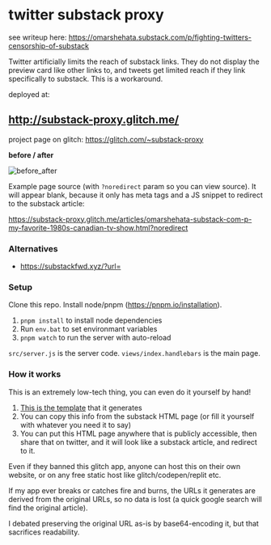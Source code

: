 # twitter substack proxy

see writeup here: https://omarshehata.substack.com/p/fighting-twitters-censorship-of-substack

Twitter artificially limits the reach of substack links. They do not display the preview card like other links to, and tweets get limited reach if they link specifically to substack. This is a workaround.

deployed at:

## http://substack-proxy.glitch.me/

project page on glitch: https://glitch.com/~substack-proxy

**before / after**

![before_after](https://github.com/OmarShehata/twitter-substack-proxy/assets/1711126/07766d92-96c6-4b43-9980-1d81cfe2b3d3)

Example page source (with `?noredirect` param so you can view source). It will appear blank, because it only has meta tags and a JS snippet to redirect to the substack article:

https://substack-proxy.glitch.me/articles/omarshehata-substack-com-p-my-favorite-1980s-canadian-tv-show.html?noredirect

### Alternatives

- https://substackfwd.xyz/?url=

### Setup

Clone this repo. Install node/pnpm (https://pnpm.io/installation).

1. `pnpm install` to install node dependencies
1. Run `env.bat` to set environmant variables 
1. `pnpm watch` to run the server with auto-reload

`src/server.js` is the server code. `views/index.handlebars` is the main page. 

### How it works

This is an extremely low-tech thing, you can even do it yourself by hand!

1. [This is the template](views/article-card-template.handlebars) that it generates
2. You can copy this info from the substack HTML page (or fill it yourself with whatever you need it to say)
3. You can put this HTML page anywhere that is publicly accessible, then share that on twitter, and it will look like a substack article, and redirect to it. 

Even if they banned this glitch app, anyone can host this on their own website, or on any free static host like glitch/codepen/replit etc. 

If my app ever breaks or catches fire and burns, the URLs it generates are derived from the original URLs, so no data is lost (a quick google search will find the original article).

I debated preserving the original URL as-is by base64-encoding it, but that sacrifices readability.

